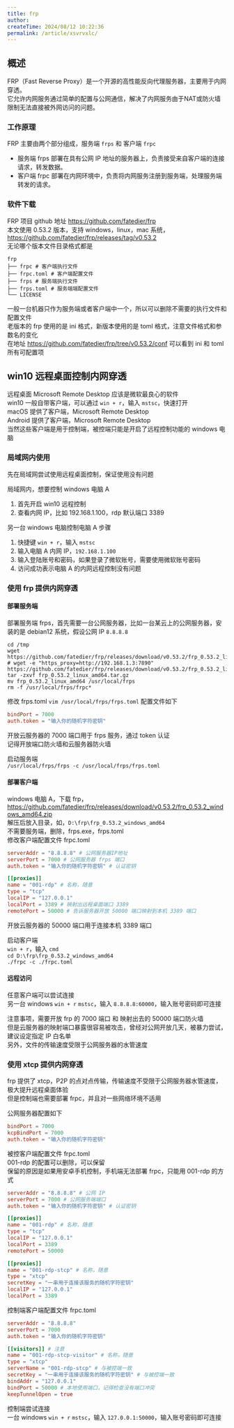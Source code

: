 ```yaml
---
title: frp
author:
createTime: 2024/08/12 10:22:36
permalink: /article/xsvrvxlc/
---
```

## 概述

FRP（Fast Reverse Proxy）是一个开源的高性能反向代理服务器，主要用于内网穿透。  
它允许内网服务通过简单的配置与公网通信，解决了内网服务由于NAT或防火墙限制无法直接被外网访问的问题。

### 工作原理

FRP 主要由两个部分组成，服务端 `frps` 和 客户端 `frpc`
- 服务端 frps 部署在具有公网 IP 地址的服务器上，负责接受来自客户端的连接请求，转发数据。
- 客户端 frpc 部署在内网环境中，负责将内网服务注册到服务端，处理服务端转发的请求。

### 软件下载

FRP 项目 github 地址 https://github.com/fatedier/frp  
本文使用 0.53.2 版本，支持 windows，linux，mac 系统，https://github.com/fatedier/frp/releases/tag/v0.53.2  
无论哪个版本文件目录格式都是
```shell
frp
├── frpc # 客户端执行文件
├── frpc.toml # 客户端配置文件
├── frps # 服务端执行文件
├── frps.toml # 服务端端配置文件
└── LICENSE
```
一般一台机器只作为服务端或者客户端中一个，所以可以删除不需要的执行文件和配置文件  
老版本的 frp 使用的是 ini 格式，新版本使用的是 toml 格式，注意文件格式和参数名的变化  
在地址 https://github.com/fatedier/frp/tree/v0.53.2/conf 可以看到 ini 和 toml 所有可配置项

## win10 远程桌面控制内网穿透

远程桌面 Microsoft Remote Desktop 应该是微软最良心的软件  
win10 一般自带客户端，可以通过 `win + r`，输入 `mstsc`，快速打开  
macOS 提供了客户端，Microsoft Remote Desktop  
Android 提供了客户端，Microsoft Remote Desktop  
当然这些客户端是用于控制端，被控端只能是开启了远程控制功能的 windows 电脑

### 局域网内使用

先在局域网尝试使用远程桌面控制，保证使用没有问题  

局域网内，想要控制 windows 电脑 A
1. 首先开启 win10 远程控制
2. 查看内网 IP，比如 192.168.1.100，rdp 默认端口 3389

另一台 windows 电脑控制电脑 A 步骤
1. 快捷键 `win + r`，输入 `mstsc`
2. 输入电脑 A 内网 IP，`192.168.1.100`
3. 输入登陆账号和密码，如果登录了微软账号，需要使用微软账号密码
4. 访问成功表示电脑 A 的内网远程控制没有问题

### 使用 frp 提供内网穿透

#### 部署服务端

部署服务端 frps，首先需要一台公网服务器，比如一台某云上的公网服务器，安装的是 debian12 系统，假设公网 IP `8.8.8.8`  

```shell
cd /tmp
wget https://github.com/fatedier/frp/releases/download/v0.53.2/frp_0.53.2_linux_amd64.tar.gz
# wget -e "https_proxy=http://192.168.1.3:7890" https://github.com/fatedier/frp/releases/download/v0.53.2/frp_0.53.2_linux_amd64.tar.gz
tar -zxvf frp_0.53.2_linux_amd64.tar.gz
mv frp_0.53.2_linux_amd64 /usr/local/frps
rm -f /usr/local/frps/frpc*
```

修改 frps.toml `vim /usr/local/frps/frps.toml` 配置文件如下
```toml
bindPort = 7000
auth.token = "输入你的随机字符密钥"
```
开放云服务器的 7000 端口用于 frps 服务，通过 token 认证  
记得开放端口防火墙和云服务器防火墙  

启动服务端  
`/usr/local/frps/frps -c /usr/local/frps/frps.toml`

#### 部署客户端

windows 电脑 A，下载 frp，https://github.com/fatedier/frp/releases/download/v0.53.2/frp_0.53.2_windows_amd64.zip  
解压后放入目录，如，`D:\frp\frp_0.53.2_windows_amd64`  
不需要服务端，删除，frps.exe，frps.toml  
修改客户端配置文件 frpc.toml
```toml
serverAddr = "8.8.8.8" # 公网服务器IP地址
serverPort = 7000 # 公网服务器 frps 端口
auth.token = "输入你的随机字符密钥" # 认证密钥

[[proxies]]
name = "001-rdp" # 名称，随意
type = "tcp"
localIP = "127.0.0.1"
localPort = 3389 # 映射出远程桌面端口 3389
remotePort = 50000 # 告诉服务器开放 50000 端口映射到本机 3389 端口
```
开放云服务器的 50000 端口用于连接本机 3389 端口  

启动客户端  
`win + r`，输入 `cmd`  
`cd D:\frp\frp_0.53.2_windows_amd64`  
`./frpc -c ./frpc.toml`  

#### 远程访问

任意客户端可以尝试连接  
另一台 windows `win + r` `mstsc`，输入 `8.8.8.8:60000`，输入账号密码即可连接  

注意事项，需要开放 frp 的 7000 端口 和 映射出去的 50000 端口防火墙  
但是云服务器的映射端口暴露很容易被攻击，曾经对公网开放几天，被暴力尝试，建议设定指定 IP 白名单  
另外，文件的传输速度受限于公网服务器的水管速度

### 使用 xtcp 提供内网穿透

frp 提供了 xtcp，P2P 的点对点传输，传输速度不受限于公网服务器水管速度，极大提升远程桌面体验  
但是控制端也需要部署 frpc，并且对一些网络环境不适用  

公网服务器配置如下
```toml
bindPort = 7000
kcpBindPort = 7000
auth.token = "输入你的随机字符密钥"
```

被控客户端配置文件 frpc.toml  
001-rdp 的配置可以删除，可以保留  
保留的原因是如果用安卓手机控制，手机端无法部署 frpc，只能用 001-rdp 的方式
```toml
serverAddr = "8.8.8.8" # 公网 IP
serverPort = 7000 # 公网服务端端口
auth.token = "输入你的随机字符密钥" # 认证密钥

[[proxies]]
name = "001-rdp" # 名称，随意
type = "tcp"
localIP = "127.0.0.1"
localPort = 3389 
remotePort = 50000

[[proxies]]
name = "001-rdp-stcp" # 名称，随意
type = "xtcp"
secretKey = "一串用于连接该服务的随机字符密钥"
localIP = "127.0.0.1"
localPort = 3389
```  

控制端客户端配置文件 frpc.toml  
```toml
serverAddr = "8.8.8.8"
serverPort = 7000
auth.token = "输入你的随机字符密钥"

[[visitors]] # 注意
name = "001-rdp-stcp-visitor" # 名称，随意
type = "xtcp"
serverName = "001-rdp-stcp" # 与被控端一致
secretKey = "一串用于连接该服务的随机字符密钥" # 与被控端一致
bindAddr = "127.0.0.1"
bindPort = 50000 # 本地使用端口，记得检查没有端口冲突
keepTunnelOpen = true
```
控制端尝试连接  
一台 windows `win + r` `mstsc`，输入 `127.0.0.1:50000`，输入账号密码即可连接
